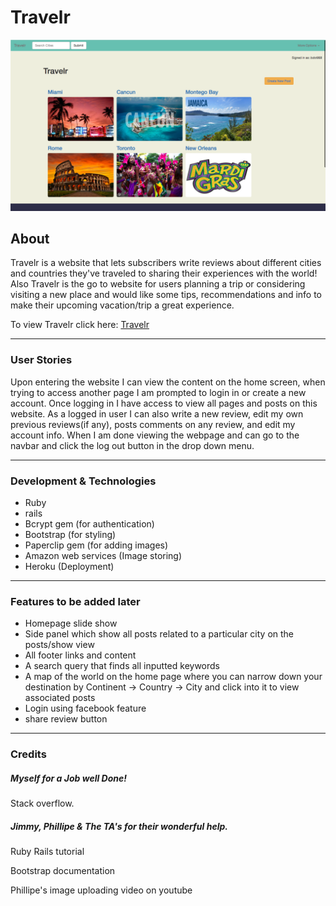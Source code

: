 # Travelr

![Travelr](travel-screenshot.png)

## About

Travelr is a website that lets subscribers write reviews about different cities and countries they've traveled to sharing their experiences with the world! Also Travelr is the go to website for users planning a trip or considering visiting a new place and would like some tips, recommendations and info to make their upcoming vacation/trip a great experience.

To view Travelr click here: [Travelr](https://serene-river-31618.herokuapp.com/)

---

### User Stories

Upon entering the website I can view the content on the home screen, when trying to access another page I am prompted to login in or create a new account. Once logging in I have access to view all pages and posts on this website. As a logged in user I can also write a new review, edit my own previous reviews(if any), posts comments on any review, and edit my account info. When I am done viewing the webpage and can go to the navbar and click the log out button in the drop down menu.

---

### Development & Technologies

* Ruby
* rails
* Bcrypt gem (for authentication)
* Bootstrap (for styling)
* Paperclip gem (for adding images)
* Amazon web services (Image storing)
* Heroku (Deployment)

---

### Features to be added later

* Homepage slide show
* Side panel which show all posts related to a particular city on the posts/show view
* All footer links and content
* A search query that finds all inputted keywords
* A map of the world on the home page where you can narrow down your destination by Continent -> Country -> City and click into it to view associated posts
* Login using facebook feature
* share review button


---

### Credits

##### Myself for a Job well Done!

Stack overflow.

##### Jimmy, Phillipe & The TA's for their wonderful help.

Ruby Rails tutorial

Bootstrap documentation

Phillipe's image uploading video on youtube
